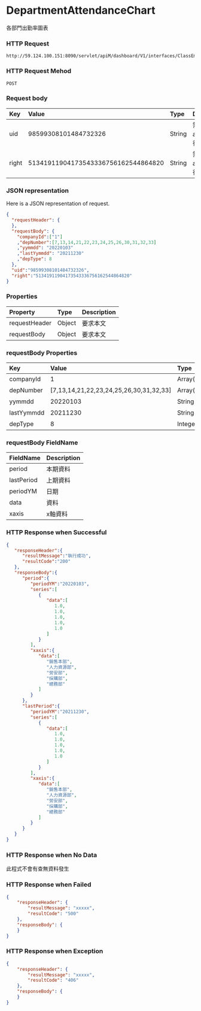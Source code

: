 # DepartmentAttendanceChart
各部門出勤率圖表

### HTTP Request
```
http://59.124.100.151:8090/servlet/apiM/dashboard/V1/interfaces/ClassEmployeeTotal/DepartmentAttendanceChart
```

### HTTP Request Mehod
```
POST
```

### Request body
| Key | Value | Type | Description |
|:----------|:-------------|:-----|:------------|
| uid | 98599308101484732326 | String | 需透過apiLogin取得
| right | 51341911904173543336756162544864820 | String | 需透過apiLogin取得 |

### JSON representation
Here is a JSON representation of request.
```json
{
  "requestHeader": {
  },
  "requestBody": {
    "companyId":["1"]
    ,"depNumber":[7,13,14,21,22,23,24,25,26,30,31,32,33]
    ,"yymmdd": "20220103"
    ,"lastYymmdd": "20211230"
    ,"depType": 8
  },
  "uid":"98599308101484732326",
  "right":"51341911904173543336756162544864820"
}
```

### Properties
| Property | Type | Description |
|:---------|:-----|:------------|
| requestHeader | Object | 要求本文 |
| requestBody | Object | 要求本文 |

### requestBody Properties
| Key | Value | Type | Description | Required | Format |
|:----------|:-------------|:-----|:------------|:------------|:------------|
| companyId | 1 | Array(String) | 公司代號 | N | n/a |
| depNumber | [7,13,14,21,22,23,24,25,26,30,31,32,33] | Array(Integer) | 部門代碼 | N | n/a |
| yymmdd | 20220103 | String | 本期年月日 | Y | YYYYMMDD |
| lastYymmdd | 20211230 | String | 上期年月日 | Y | YYYYMMDD |
| depType | 8 | Integer | 統計階層 | Y | n/a |

### requestBody FieldName
| FieldName | Description |
|:----------|:-------------|
| period | 本期資料 |
| lastPeriod | 上期資料 |
| periodYM | 日期 |
| data | 資料 |
| xaxis | x軸資料 |

### HTTP Response when Successful
```json
{
   "responseHeader":{
      "resultMessage":"執行成功",
      "resultCode":"200"
   },
   "responseBody":{
      "period":{
         "periodYM":"20220103",
         "series":[
            {
               "data":[
                  1.0,
                  1.0,
                  1.0,
                  1.0,
                  1.0
               ]
            }
         ],
         "xaxis":{
            "data":[
               "銷售本部",
               "人力資源部",
               "勞安部",
               "採購部",
               "總務部"
            ]
         }
      },
      "lastPeriod":{
         "periodYM":"20211230",
         "series":[
            {
               "data":[
                  1.0,
                  1.0,
                  1.0,
                  1.0,
                  1.0
               ]
            }
         ],
         "xaxis":{
            "data":[
               "銷售本部",
               "人力資源部",
               "勞安部",
               "採購部",
               "總務部"
            ]
         }
      }
   }
}
```

### HTTP Response when No Data
此程式不會有查無資料發生

### HTTP Response when Failed
```json
{
    "responseHeader": {
        "resultMessage": "xxxxx",
        "resultCode": "500"
    },
    "responseBody": {
    }
}
```

### HTTP Response when Exception
```json
{
    "responseHeader": {
        "resultMessage": "xxxxx",
        "resultCode": "406"
    },
    "responseBody": {
    }
}
```
